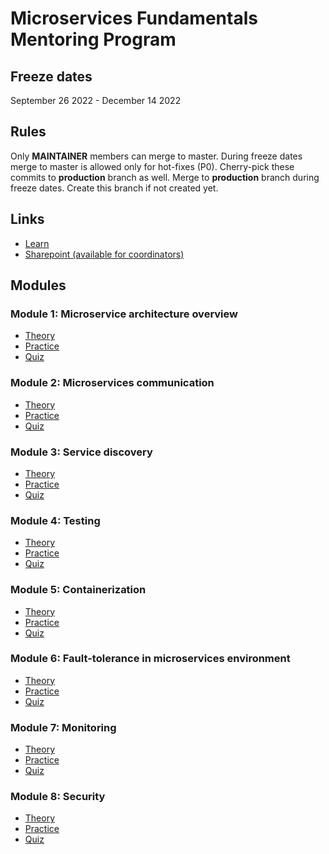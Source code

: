 # Microservices Fundamentals Mentoring Program

## Freeze dates

September 26 2022 - December 14 2022

## Rules

Only **MAINTAINER** members can merge to master.
During freeze dates merge to master is allowed only for hot-fixes (P0). Cherry-pick these commits to **production** branch as well.
Merge to **production** branch during freeze dates. Create this branch if not created yet.

## Links

 - [Learn](https://learn.epam.com/detailsPage?id=77fa4ed0-9de2-4371-bc1e-f55bf06ac061)
 - [Sharepoint (available for coordinators)](https://epam.sharepoint.com/sites/MicroservicesProgram?e=1%3A926dfb8197a845f89864d020ea1c4b53)

## Modules

### Module 1: Microservice architecture overview

- [Theory](materials/microservice_architecture_overview/README.md)
- [Practice](tasks/microservice_architecture_overview/README.md)
- [Quiz](quizes/microservice_architecture_overview/README.md)

### Module 2: Microservices communication

- [Theory](materials/microservices_communication/README.md)
- [Practice](tasks/microservices_communication/README.md)
- [Quiz](quizes/microservices_communication/README.md)

### Module 3: Service discovery

- [Theory](materials/service_discovery/README.md)
- [Practice](tasks/service_discovery/README.md)
- [Quiz](quizes/service_discovery/README.md)

### Module 4: Testing

- [Theory](materials/microservice_testing/README.md)
- [Practice](tasks/microservice_testing/README.md)
- [Quiz](quizes/microservice_testing/README.md)

### Module 5: Containerization

- [Theory](materials/containerization/README.md)
- [Practice](tasks/containerization/README.md)
- [Quiz](quizes/containerization/README.md)

### Module 6: Fault-tolerance in microservices environment

- [Theory](materials/fault_tolerance/README.md)
- [Practice](tasks/fault_tolerance/README.md)
- [Quiz](quizes/fault_tolerance/README.md)

### Module 7: Monitoring

- [Theory](materials/monitoring/README.md)
- [Practice](tasks/monitoring/README.md)
- [Quiz](quizes/monitoring/README.md)

### Module 8: Security

- [Theory](materials/security/README.md)
- [Practice](tasks/security/README.md)
- [Quiz](quizes/security/README.md)
